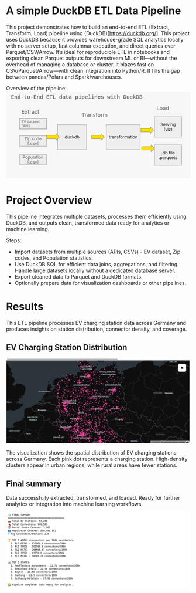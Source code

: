# A simple DuckDB ETL Data Pipeline

This project demonstrates how to build an end-to-end ETL (Extract, Transform, Load) pipeline using (DuckDB)[https://duckdb.org/]. This project uses DuckDB because it provides warehouse-grade SQL analytics locally with no server setup, fast columnar execution, and direct queries over Parquet/CSV/Arrow. It’s ideal for reproducible ETL in notebooks and exporting clean Parquet outputs for downstream ML or BI—without the overhead of managing a database or cluster. It blazes fast on CSV/Parquet/Arrow—with clean integration into Python/R. It fills the gap between pandas/Polars and Spark/warehouses. 

Overview of the pipeline:
![duckdb_data_pipeline](figs/duckdb_data_pipeline.png)


# Project Overview

This pipeline integrates multiple datasets, processes them efficiently using DuckDB, and outputs clean, transformed data ready for analytics or machine learning.

Steps:

- Import datasets from multiple sources (APIs, CSVs) - EV dataset, Zip codes, and Population statistics.
- Use DuckDB SQL for efficient data joins, aggregations, and filtering. Handle large datasets locally without a dedicated database server.
- Export cleaned data to Parquet and DuckDB formats.
- Optionally prepare data for visualization dashboards or other pipelines.


# Results

This ETL pipeline processes EV charging station data across Germany and produces insights on station distribution, connector density, and coverage.

## EV Charging Station Distribution

![EV Station Map](figs/EV_Station_Map.png)

The visualization shows the spatial distribution of EV charging stations across Germany. Each pink dot represents a charging station. High-density clusters appear in urban regions, while rural areas have fewer stations.


## Final summary

Data successfully extracted, transformed, and loaded. Ready for further analytics or integration into machine learning workflows.

![final_summary](figs/final_summary.png)

